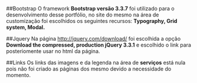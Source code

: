 ##Bootstrap 
O framework **Bootstrap versão 3.3.7** foi utilizado para o desenvolvimento desse portfólio, no site do mesmo na área de customização foi escolhidos os seguintes recursos: **Typography, Grid system, Modal.**

##Jquery
Na página http://jquery.com/download/ foi escolhida a opção **Download the compressed, production jQuery 3.3.1** e escolhido o link para posteriomente usar no html da página.

##Links
Os links das imagens e da legenda na área de **serviços** está nula pois não foi criado as páginas dos mesmo devido a necessidade do momento.
